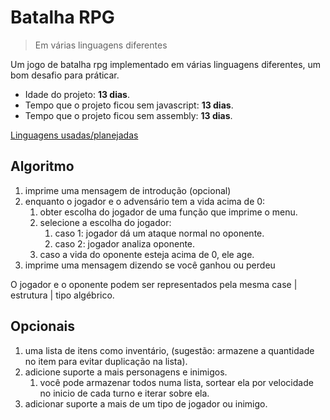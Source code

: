 # Batalha RPG
> Em várias linguagens diferentes

Um jogo de batalha rpg implementado em várias linguagens diferentes, um bom desafio para práticar.

* Idade do projeto: **13 dias**.
* Tempo que o projeto ficou sem javascript: **13 dias**.
* Tempo que o projeto ficou sem assembly: **13 dias**.

[Linguagens usadas/planejadas](linguagens.md)

## Algoritmo

1. imprime uma mensagem de introdução (opcional)
2. enquanto o jogador e o advensário tem a vida acima de 0:
    1. obter escolha do jogador de uma função que imprime o menu.
    2. selecione a escolha do jogador:
        1. caso 1: jogador dá um ataque normal no oponente.
        2. caso 2: jogador analiza oponente.
    3. caso a vida do oponente esteja acima de 0, ele age.
3. imprime uma mensagem dizendo se você ganhou ou perdeu

O jogador e o oponente podem ser representados pela mesma case | estrutura | tipo algébrico.

## Opcionais

1. uma lista de itens como inventário, (sugestão: armazene a quantidade no item para evitar duplicação na lista).
2. adicione suporte a mais personagens e inimigos.
    1. você pode armazenar todos numa lista, sortear ela por velocidade no inicio de cada turno e iterar sobre ela.
3. adicionar suporte a mais de um tipo de jogador ou inimigo.
